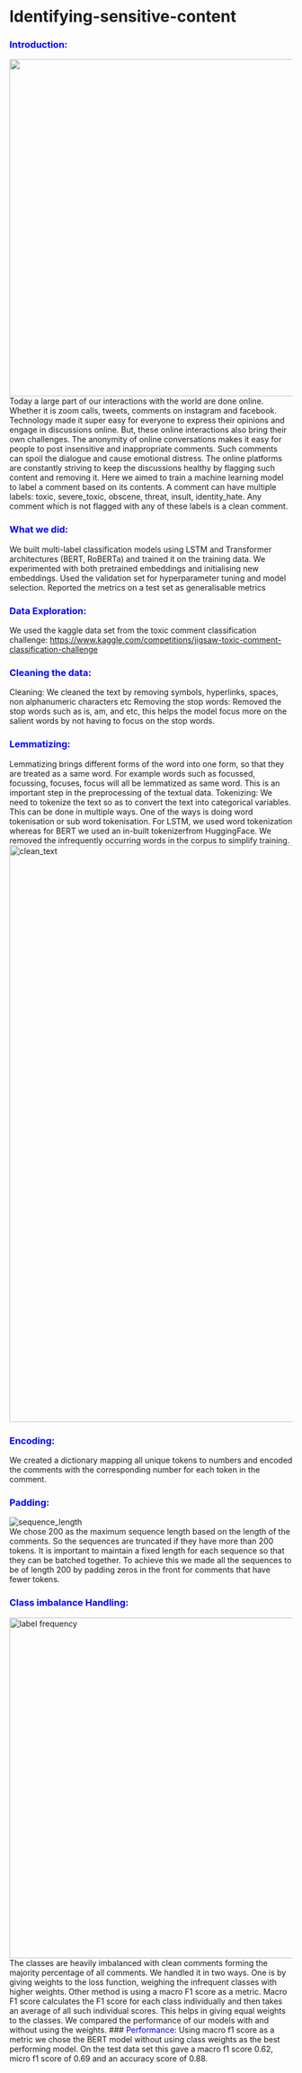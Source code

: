 

# Identifying-sensitive-content
 

### <span style="color:blue">Introduction:</span>
<img src="https://user-images.githubusercontent.com/8078786/176565578-8cc3a91a-1c7e-40f8-be28-868d03c93bc2.png" width="600">
Today a large part of our interactions with the world are done online. Whether it is zoom calls, tweets, comments on instagram and facebook. Technology made it super easy for everyone to express their opinions and engage in discussions online. But, these online interactions also bring their own challenges. The anonymity of online conversations makes it easy for people to post insensitive and inappropriate comments. Such comments can spoil the dialogue and cause emotional distress. The online platforms are constantly striving to keep the discussions healthy by flagging such content and removing it. Here we aimed to train a machine learning model to label a comment based on its contents. A comment can have multiple labels: toxic, severe_toxic, obscene, threat, insult, identity_hate. Any comment which is not flagged with any of these labels is a clean comment.


### <span style="color:blue">What we did:</span>
We built multi-label classification models using LSTM and Transformer architectures (BERT, RoBERTa) and trained it on the training data.
We experimented with both pretrained embeddings and initialising new embeddings.
Used the validation set for hyperparameter tuning and model selection.
Reported the metrics on a test set as generalisable metrics

### <span style="color:blue">Data Exploration:</span>

We used the kaggle data set from the toxic comment classification challenge: https://www.kaggle.com/competitions/jigsaw-toxic-comment-classification-challenge

### <span style="color:blue">Cleaning the data:</span>

Cleaning: We cleaned the text by removing symbols, hyperlinks, spaces, non alphanumeric characters etc
Removing the stop words: Removed the stop words such as is, am, and etc, this helps the model focus more on the salient words by not having to focus on the stop words.

### <span style="color:blue">Lemmatizing: </span>
Lemmatizing brings different forms of the word into one form, so that they are treated as a same word. For example words such as focussed, focussing, focuses, focus will all be lemmatized as same word. This is an important step in the preprocessing of the textual data.
Tokenizing: We need to tokenize the text so as to convert the text into categorical variables. This can be done in multiple ways. One of the ways is doing word tokenisation or sub word tokenisation. For LSTM, we used word tokenization whereas for BERT we used an in-built tokenizerfrom HuggingFace. We removed the infrequently occurring words in the corpus to simplify training.
<img width="1027" alt="clean_text" src="https://user-images.githubusercontent.com/8666530/176561266-ffed1590-6ace-4da9-afcc-b1d37d715214.png">
### <span style="color:blue">Encoding: </span>
We created a dictionary mapping all unique tokens to numbers and encoded the comments with the corresponding number for each token in the comment.

### <span style="color:blue">Padding:</span>
![sequence_length](https://user-images.githubusercontent.com/8078786/176564919-615b75d5-6095-4bcb-8369-0305fcea3e5e.png)  
We chose 200 as the maximum sequence length based on the length of the comments. So the sequences are truncated if they have more than 200 tokens. It is important to maintain a fixed length for each sequence so that they can be batched together.
To achieve this we made all the sequences to be of length 200 by padding zeros in the front for comments that have fewer tokens.

### <span style="color:blue">Class imbalance Handling:</span>
<img width="606" alt="label frequency" src="https://user-images.githubusercontent.com/8666530/176560642-f5beee2d-45f3-4766-b512-456b7bb73eb6.png">
The classes are heavily imbalanced with clean comments forming the majority percentage of all comments. We handled it in two ways.
One is by giving weights to the loss function, weighing the infrequent classes with higher weights. Other method is using a macro F1 score as a metric. Macro F1 score calculates the F1 score for each class individually and then takes an average of all such individual scores. This helps in giving equal weights to the classes.
We compared the performance of our models with and without using the weights. 
### <span style="color:blue">Performance:</span>
Using macro f1 score as a metric we chose the BERT model without using class weights as the best performing model. On the test data set this gave a macro f1 score 0.62, micro f1 score of 0.69 and an accuracy score of 0.88.
